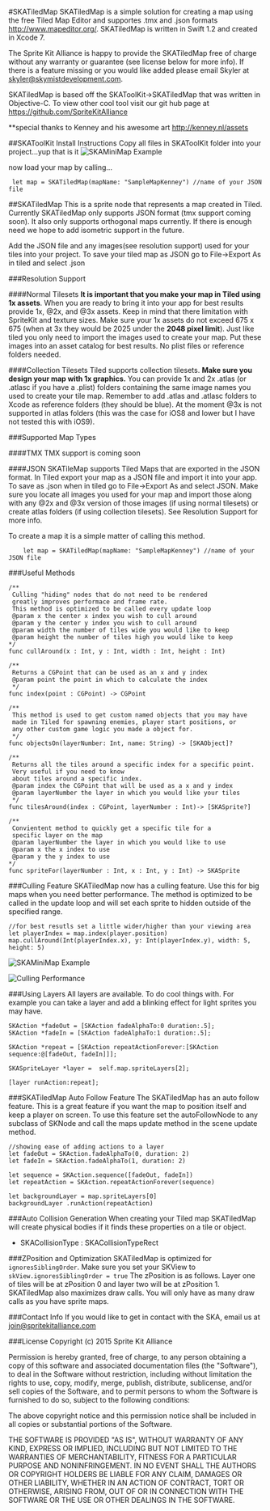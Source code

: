 #SKATiledMap
SKATiledMap is a simple solution for creating a map using the free Tiled Map Editor and supportes .tmx and .json formats http://www.mapeditor.org/. SKATiledMap is written in Swift 1.2 and created in Xcode 7.

The Sprite Kit Alliance is happy to provide the SKATiledMap free of charge without any warranty or guarantee (see license below for more info). If there is a feature missing or you would like added please email Skyler at skyler@skymistdevelopment.com.

SKATiledMap is based off the SKAToolKit->SKATiledMap that was written in Objective-C. To view other cool tool visit our git hub page at https://github.com/SpriteKitAlliance

**special thanks to Kenney and his awesome art http://kenney.nl/assets

##SKAToolKit Install Instructions
Copy all files in SKAToolKit folder into your project...yup that is it
![SKAMiniMap Example](Documentation/import.png)

now load your map by calling...

     let map = SKATiledMap(mapName: "SampleMapKenney") //name of your JSON file

##SKATiledMap
This is a sprite node that represents a map created in Tiled. Currently SKATiledMap only supports JSON format (tmx support coming soon). It also only supports orthogonal maps currently. If there is enough need we hope to add isometric support in the future.

Add the JSON file and any images(see resolution support) used for your tiles into your project. To save your tiled map as JSON go to File->Export As in tiled and select .json

###Resolution Support

####Normal Tilesets
**It is important that you make your map in Tiled using 1x assets**. When you are ready to bring it into your app for best results provide 1x, @2x, and @3x assets. Keep in mind that there limitation with SpriteKit and texture sizes. Make sure your 1x assets do not exceed 675 x 675 (when at 3x they would be 2025 under the **2048 pixel limit**). Just like tiled you only need to import the images used to create your map. Put these images into an asset catalog for best results. No plist files or reference folders needed.

####Collection Tilesets
Tiled supports collection tilesets. **Make sure you design your map with 1x graphics.** You can provide 1x and 2x .atlas (or .atlasc if you have a .plist) folders containing the same image names you used to create your tile map. Remember to add .atlas and .atlasc folders to Xcode as reference folders (they should be blue). At the moment @3x is not supported in atlas folders (this was the case for iOS8 and lower but I have not tested this with iOS9).

###Supported Map Types

####TMX
TMX support is coming soon
    
####JSON
SKATileMap supports Tiled Maps that are exported in the JSON format. In Tiled export your map as a JSON file and import it into your app. To save as .json when in tiled go to File->Export As and select JSON. Make sure you locate all images you used for your map and import those along with any @2x and @3x version of those images (if using normal tilesets) or create atlas folders (if using collection tilesets). See Resolution Support for more info.

To create a map it is a simple matter of calling this method.


        let map = SKATiledMap(mapName: "SampleMapKenney") //name of your JSON file
    
###Useful Methods

    /**
     Culling "hiding" nodes that do not need to be rendered 
     greatly improves performace and frame rate.
     This method is optimized to be called every update loop
     @param x the center x index you wish to cull around
     @param y the center y index you wish to cull around
     @param width the number of tiles wide you would like to keep
     @param height the number of tiles high you would like to keep
    */
    func cullAround(x : Int, y : Int, width : Int, height : Int)
    
    /**
     Returns a CGPoint that can be used as an x and y index
     @param point the point in which to calculate the index
     */
    func index(point : CGPoint) -> CGPoint
    
    /**
     This method is used to get custom named objects that you may have 
     made in Tiled for spawning enemies, player start positions, or 
     any other custom game logic you made a object for.
     */
    func objectsOn(layerNumber: Int, name: String) -> [SKAObject]?
    
    /**
     Returns all the tiles around a specific index for a specific point. 
     Very useful if you need to know
     about tiles around a specific index.
     @param index the CGPoint that will be used as a x and y index
     @param layerNumber the layer in which you would like your tiles
     */
    func tilesAround(index : CGPoint, layerNumber : Int)-> [SKASprite?]
    
    /**
     Convientent method to quickly get a specific tile for a 
     specific layer on the map
     @param layerNumber the layer in which you would like to use
     @param x the x index to use
     @param y the y index to use
    */
    func spriteFor(layerNumber : Int, x : Int, y : Int) -> SKASprite
        
###Culling Feature
SKATiledMap now has a culling feature. Use this for big maps when you need better performance. The method is optimized to be called in the update loop and will set each sprite to hidden outside of the specified range.

	//for best resutls set a little wider/higher than your viewing area
    let playerIndex = map.index(player.position)
    map.cullAround(Int(playerIndex.x), y: Int(playerIndex.y), width: 5, height: 5)
    
![SKAMiniMap Example](Documentation/culling.png)

![Culling Performance](Documentation/culling-performance-h.png)

    
    
###Using Layers
All layers are available. To do cool things with. For example you can take a layer and add a blinking effect for light sprites you may have.

    SKAction *fadeOut = [SKAction fadeAlphaTo:0 duration:.5];
    SKAction *fadeIn = [SKAction fadeAlphaTo:1 duration:.5];
    
    SKAction *repeat = [SKAction repeatActionForever:[SKAction sequence:@[fadeOut, fadeIn]]];
    
    SKASpriteLayer *layer =  self.map.spriteLayers[2];
    
    [layer runAction:repeat];

###SKATiledMap Auto Follow Feature
The SKATiledMap has an auto follow feature. This is a great feature if you want the map to position itself and keep a player on screen. To use this feature set the autoFollowNode to any subclass of SKNode and call the maps update method in the scene update method. 

    //showing ease of adding actions to a layer
    let fadeOut = SKAction.fadeAlphaTo(0, duration: 2)
    let fadeIn = SKAction.fadeAlphaTo(1, duration: 2)
        
    let sequence = SKAction.sequence([fadeOut, fadeIn])
    let repeatAction = SKAction.repeatActionForever(sequence)
        
    let backgroundLayer = map.spriteLayers[0]
    backgroundLayer .runAction(repeatAction)


###Auto Collision Generation
When creating your Tiled map SKATiledMap will create physical bodies if it finds these properties on a tile or object.

- SKACollisionType : SKACollisionTypeRect

###ZPosition and Optimization
SKATiledMap is optimized for `ignoresSiblingOrder`. Make sure you set your SKView to `skView.ignoresSiblingOrder = true` The zPosition is as follows. Layer one of tiles will be at zPosition 0 and layer two will be at zPosition 1. SKATiledMap also maximizes draw calls. You will only have as many draw calls as you have sprite maps.
    
###Contact Info
If you would like to get in contact with the SKA, email us at join@spritekitalliance.com
    
###License
Copyright (c) 2015 Sprite Kit Alliance

Permission is hereby granted, free of charge, to any person obtaining a copy of this software and associated documentation files (the "Software"), to deal in the Software without restriction, including without limitation the rights to use, copy, modify, merge, publish, distribute, sublicense, and/or sell copies of the Software, and to permit persons to whom the Software is furnished to do so, subject to the following conditions:

The above copyright notice and this permission notice shall be included in all copies or substantial portions of the Software.

THE SOFTWARE IS PROVIDED "AS IS", WITHOUT WARRANTY OF ANY KIND, EXPRESS OR IMPLIED, INCLUDING BUT NOT LIMITED TO THE WARRANTIES OF MERCHANTABILITY, FITNESS FOR A PARTICULAR PURPOSE AND NONINFRINGEMENT. IN NO EVENT SHALL THE AUTHORS OR COPYRIGHT HOLDERS BE LIABLE FOR ANY CLAIM, DAMAGES OR OTHER LIABILITY, WHETHER IN AN ACTION OF CONTRACT, TORT OR OTHERWISE, ARISING FROM, OUT OF OR IN CONNECTION WITH THE SOFTWARE OR THE USE OR OTHER DEALINGS IN THE SOFTWARE.


